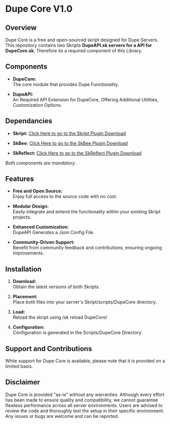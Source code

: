 # Dupe Core V1.0

## Overview
Dupe Core is a free and open-sourced skript designed for Dupe Servers. This repository contains two Skripts **DupeAPI.sk servers for a API for DupeCore.sk**, Therefore its a required component of this Library. 

## Components
- **DupeCore:**  
  The core module that provides Dupe Functionality.

- **DupeAPI:**  
  An Required API Extension for DupeCore, Offering Additional Utilities, Customization Options.

## Dependancies
- **Skript:**
  [Click Here to go to the Skript Plugin Download](https://github.com/SkriptLang/Skript/releases/)

- **SkBee:**
  [Click Here to go to the SkBee Plugin Download](https://modrinth.com/plugin/skbee)

- **SkReflect:**
  [Click Here to go to the SkReflect Plugin Download](https://github.com/SkriptLang/skript-reflect/releases)
  
*Both components are mandatory.*

## Features
- **Free and Open Source:**  
  Enjoy full access to the source code with no cost.

- **Modular Design:**  
  Easily integrate and extend the functionality within your existing Skript projects.

- **Enhanced Customization:**  
  DupeAPI Generates a Json Config File.

- **Community-Driven Support:**  
  Benefit from community feedback and contributions, ensuring ongoing improvements.

## Installation
1. **Download:**  
   Obtain the latest versions of both Skripts.

2. **Placement:**  
   Place both files into your server's Skript/scripts/DupeCore directory.

3. **Load:**  
   Reload the skript using /sk reload DupeCore/

4. **Configuration:**  
   Configuration is generated in the Scripts/DupeCore Directory

## Support and Contributions
While support for Dupe Core is available, please note that it is provided on a limited basis.

## Disclaimer
Dupe Core is provided "as-is" without any warranties. Although every effort has been made to ensure quality and compatibility, we cannot guarantee flawless performance across all server environments. Users are advised to review the code and thoroughly test the setup in their specific environment. Any issues or bugs are welcome and can be reported.
